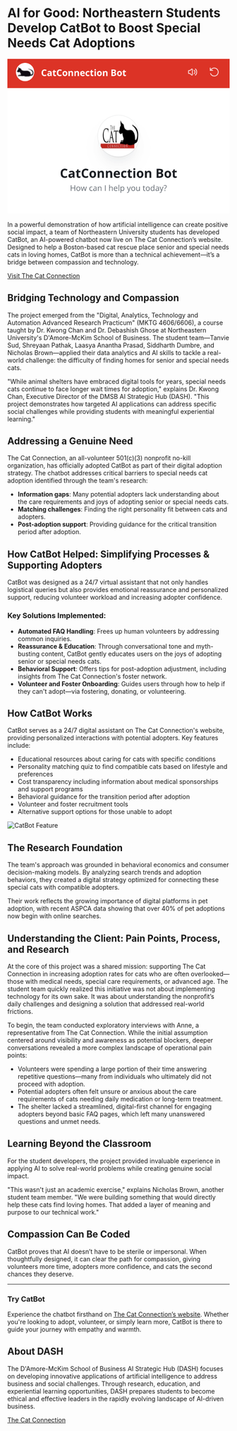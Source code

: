 # AI for Good: Northeastern Students Develop CatBot to Boost Special Needs Cat Adoptions

![CatBot](catbot.png)

In a powerful demonstration of how artificial intelligence can create positive social impact, a team of Northeastern University students has developed CatBot, an AI-powered chatbot now live on The Cat Connection’s website. Designed to help a Boston-based cat rescue place senior and special needs cats in loving homes, CatBot is more than a technical achievement—it’s a bridge between compassion and technology. 

[Visit The Cat Connection](https://thecatconnection.org/)

## Bridging Technology and Compassion
The project emerged from the "Digital, Analytics, Technology and Automation Advanced Research Practicum" (MKTG 4606/6606), a course taught by Dr. Kwong Chan and Dr. Debashish Ghose at Northeastern University's D'Amore-McKim School of Business. The student team—Tanvie Sud, Shreyaan Pathak, Laasya Anantha Prasad, Siddharth Dumbre, and Nicholas Brown—applied their data analytics and AI skills to tackle a real-world challenge: the difficulty of finding homes for senior and special needs cats.

"While animal shelters have embraced digital tools for years, special needs cats continue to face longer wait times for adoption," explains Dr. Kwong Chan, Executive Director of the DMSB AI Strategic Hub (DASH). "This project demonstrates how targeted AI applications can address specific social challenges while providing students with meaningful experiential learning."

## Addressing a Genuine Need
The Cat Connection, an all-volunteer 501(c)(3) nonprofit no-kill organization, has officially adopted CatBot as part of their digital adoption strategy. The chatbot addresses critical barriers to special needs cat adoption identified through the team's research:

- **Information gaps**: Many potential adopters lack understanding about the care requirements and joys of adopting senior or special needs cats.
- **Matching challenges**: Finding the right personality fit between cats and adopters.
- **Post-adoption support**: Providing guidance for the critical transition period after adoption.

## How CatBot Helped: Simplifying Processes & Supporting Adopters
CatBot was designed as a 24/7 virtual assistant that not only handles logistical queries but also provides emotional reassurance and personalized support, reducing volunteer workload and increasing adopter confidence.

### Key Solutions Implemented:
- **Automated FAQ Handling**: Frees up human volunteers by addressing common inquiries.
- **Reassurance & Education**: Through conversational tone and myth-busting content, CatBot gently educates users on the joys of adopting senior or special needs cats.
- **Behavioral Support**: Offers tips for post-adoption adjustment, including insights from The Cat Connection's foster network.
- **Volunteer and Foster Onboarding**: Guides users through how to help if they can't adopt—via fostering, donating, or volunteering.

## How CatBot Works
CatBot serves as a 24/7 digital assistant on The Cat Connection's website, providing personalized interactions with potential adopters. Key features include:
- Educational resources about caring for cats with specific conditions
- Personality matching quiz to find compatible cats based on lifestyle and preferences
- Cost transparency including information about medical sponsorships and support programs
- Behavioral guidance for the transition period after adoption
- Volunteer and foster recruitment tools
- Alternative support options for those unable to adopt

![CatBot Feature](cb_collage.png) <!-- Replace with actual image name -->

## The Research Foundation
The team's approach was grounded in behavioral economics and consumer decision-making models. By analyzing search trends and adoption behaviors, they created a digital strategy optimized for connecting these special cats with compatible adopters.

Their work reflects the growing importance of digital platforms in pet adoption, with recent ASPCA data showing that over 40% of pet adoptions now begin with online searches.

## Understanding the Client: Pain Points, Process, and Research
At the core of this project was a shared mission: supporting The Cat Connection in increasing adoption rates for cats who are often overlooked—those with medical needs, special care requirements, or advanced age. The student team quickly realized this initiative was not about implementing technology for its own sake. It was about understanding the nonprofit’s daily challenges and designing a solution that addressed real-world frictions.

To begin, the team conducted exploratory interviews with Anne, a representative from The Cat Connection. While the initial assumption centered around visibility and awareness as potential blockers, deeper conversations revealed a more complex landscape of operational pain points:
- Volunteers were spending a large portion of their time answering repetitive questions—many from individuals who ultimately did not proceed with adoption.
- Potential adopters often felt unsure or anxious about the care requirements of cats needing daily medication or long-term treatment.
- The shelter lacked a streamlined, digital-first channel for engaging adopters beyond basic FAQ pages, which left many unanswered questions and unmet needs.

## Learning Beyond the Classroom
For the student developers, the project provided invaluable experience in applying AI to solve real-world problems while creating genuine social impact.

"This wasn't just an academic exercise," explains Nicholas Brown, another student team member. "We were building something that would directly help these cats find loving homes. That added a layer of meaning and purpose to our technical work."

## Compassion Can Be Coded
CatBot proves that AI doesn’t have to be sterile or impersonal. When thoughtfully designed, it can clear the path for compassion, giving volunteers more time, adopters more confidence, and cats the second chances they deserve.

---

### Try CatBot
Experience the chatbot firsthand on [The Cat Connection’s website](https://thecatconnection.org/). Whether you're looking to adopt, volunteer, or simply learn more, CatBot is there to guide your journey with empathy and warmth.

<!-- ![CatBot Behind the Scenes](behind_scenes_image.png) Replace with actual image name -->

## About DASH
The D'Amore-McKim School of Business AI Strategic Hub (DASH) focuses on developing innovative applications of artificial intelligence to address business and social challenges. Through research, education, and experiential learning opportunities, DASH prepares students to become ethical and effective leaders in the rapidly evolving landscape of AI-driven business.

[The Cat Connection](https://thecatconnection.org/)
